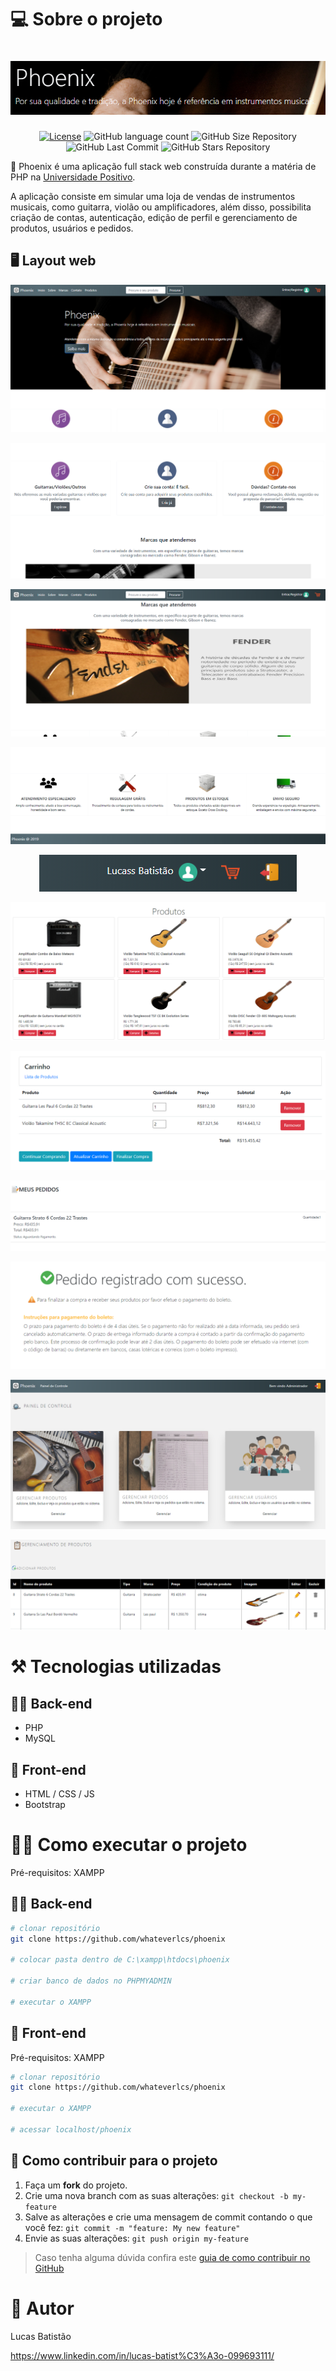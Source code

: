 # 💻 Sobre o projeto

<h1 align="center">
    <img alt="phoenix" title="#Logo" src="https://github.com/whateverlcs/phoenix/blob/main/assets/logo.png" />
</h1>

<p align="center">
  <a href="https://github.com/whateverlcs/phoenix/blob/main/LICENSE"><img alt="License" src="https://img.shields.io/npm/l/react?color=09828F" /></a>
  
  <img alt="GitHub language count" src="https://img.shields.io/github/languages/count/whateverlcs/phoenix?color=09828F">
  
  <img alt="GitHub Size Repository" src="https://img.shields.io/github/repo-size/whateverlcs/phoenix?color=09828F">
    
  <img alt="GitHub Last Commit" src="https://img.shields.io/github/last-commit/whateverlcs/phoenix?color=09828F">
  
  <img alt="GitHub Stars Repository" src="https://img.shields.io/github/stars/whateverlcs/phoenix?style=social">
</p>

🎸 Phoenix é uma aplicação full stack web construída durante a matéria de PHP na [Universidade Positivo](https://www.up.edu.br// "Site da Universidade Positivo").

A aplicação consiste em simular uma loja de vendas de instrumentos musicais, como guitarra, violão ou amplificadores, além disso, possibilita criação de contas, autenticação, edição de perfil e gerenciamento de produtos, usuários e pedidos.

## 🖥 Layout web
![Home](https://github.com/whateverlcs/phoenix/blob/main/assets/home.png)

![Home-2](https://github.com/whateverlcs/phoenix/blob/main/assets/home-2.png)

![Home-3](https://github.com/whateverlcs/phoenix/blob/main/assets/home-3.png)

![Home-4](https://github.com/whateverlcs/phoenix/blob/main/assets/home-4.png)

<p align="center">
  <img alt="User-logged" title="User-logged" src="https://github.com/whateverlcs/phoenix/blob/main/assets/user-logged.png" />
</p>

![Products](https://github.com/whateverlcs/phoenix/blob/main/assets/products.png)

![Shop-Orders](https://github.com/whateverlcs/phoenix/blob/main/assets/shop-orders.png)

![My-Orders](https://github.com/whateverlcs/phoenix/blob/main/assets/my-orders.png)

![Order-Done](https://github.com/whateverlcs/phoenix/blob/main/assets/order-done.png)

![Admin-Painel-Control](https://github.com/whateverlcs/phoenix/blob/main/assets/admin-painel-control.png)

![Painel-Control-Products](https://github.com/whateverlcs/phoenix/blob/main/assets/painel-control-products.png)

# ⚒ Tecnologias utilizadas
## 👨‍💻 Back-end
- PHP
- MySQL
## 🎨 Front-end
- HTML / CSS / JS
- Bootstrap

# 👨‍🔧 Como executar o projeto
Pré-requisitos: XAMPP

## 👨‍💻 Back-end

```bash
# clonar repositório
git clone https://github.com/whateverlcs/phoenix

# colocar pasta dentro de C:\xampp\htdocs\phoenix

# criar banco de dados no PHPMYADMIN

# executar o XAMPP
```

## 🎨 Front-end
Pré-requisitos: XAMPP

```bash
# clonar repositório
git clone https://github.com/whateverlcs/phoenix

# executar o XAMPP

# acessar localhost/phoenix
```

## 🤝 Como contribuir para o projeto

1. Faça um **fork** do projeto.
2. Crie uma nova branch com as suas alterações: `git checkout -b my-feature`
3. Salve as alterações e crie uma mensagem de commit contando o que você fez: `git commit -m "feature: My new feature"`
4. Envie as suas alterações: `git push origin my-feature`
> Caso tenha alguma dúvida confira este [guia de como contribuir no GitHub](https://github.com/firstcontributions/first-contributions)

# 🤵 Autor

Lucas Batistão

https://www.linkedin.com/in/lucas-batist%C3%A3o-099693111/

